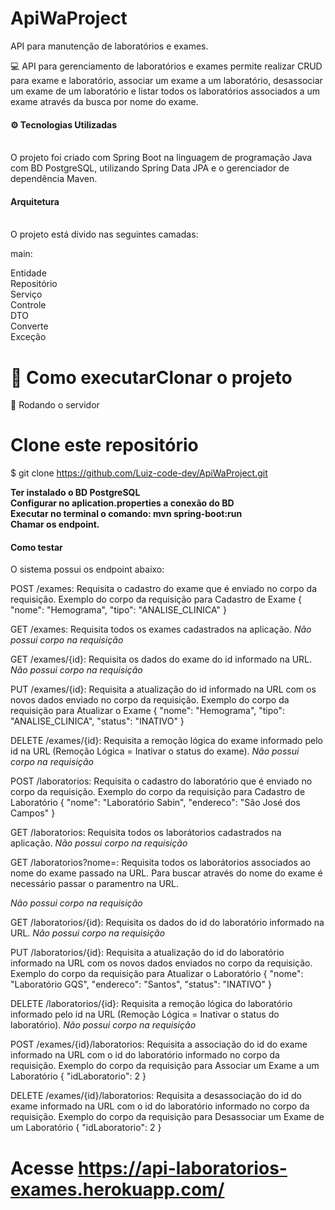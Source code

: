 # ApiWaProject
API para manutenção de laboratórios e exames.<br>

💻 API para gerenciamento de laboratórios e exames permite realizar CRUD para exame e laboratório, associar um exame a um laboratório, desassociar um exame de um laboratório e listar todos os laboratórios associados a um exame através da busca por nome do exame.

<h4>⚙️ Tecnologias Utilizadas</h4><br>
O projeto foi criado com Spring Boot na linguagem de programação Java com BD PostgreSQL, utilizando Spring Data JPA e o gerenciador de dependência Maven.<br>

<h4>Arquitetura</h4><br>
O projeto está divido nas seguintes camadas:<br>

main:<br>

Entidade<br>
Repositório<br>
Serviço<br>
Controle<br>
DTO<br>
Converte<br>
Exceção

# 🚀 Como executarClonar o projeto

🎲 Rodando o servidor
# Clone este repositório
$ git clone <https://github.com/Luiz-code-dev/ApiWaProject.git>

**Ter instalado o BD PostgreSQL<br>**
**Configurar no aplication.properties a conexão do BD<br>**
**Executar no terminal o comando: mvn spring-boot:run<br>**
**Chamar os endpoint.<br>**
<h4>Como testar<br></h4>
O sistema possui os endpoint abaixo:

POST /exames: Requisita o cadastro do exame que é enviado no corpo da requisição. Exemplo do corpo da requisição para Cadastro de Exame
{
	"nome": "Hemograma",
	"tipo": "ANALISE_CLINICA"
}


GET /exames: Requisita todos os exames cadastrados na aplicação.
*Não possui corpo na requisição*


GET /exames/{id}: Requisita os dados do exame do id informado na URL.
*Não possui corpo na requisição*


PUT /exames/{id}: Requisita a atualização do id informado na URL com os novos dados enviado no corpo da requisição. Exemplo do corpo da requisição para Atualizar o Exame
{
	"nome": "Hemograma",
	"tipo": "ANALISE_CLINICA",
	"status": "INATIVO"
}


DELETE /exames/{id}: Requisita a remoção lógica do exame informado pelo id na URL (Remoção Lógica = Inativar o status do exame).
*Não possui corpo na requisição*


POST /laboratorios: Requisita o cadastro do laboratório que é enviado no corpo da requisição. Exemplo do corpo da requisição para Cadastro de Laboratório
{
	"nome": "Laboratório Sabin",
	"endereco": "São José dos Campos"
}


GET /laboratorios: Requisita todos os laborátorios cadastrados na aplicação.
*Não possui corpo na requisição*


GET /laboratorios?nome=: Requisita todos os laborátorios associados ao nome do exame passado na URL. Para buscar através do nome do exame é necessário passar o paramentro na URL.

*Não possui corpo na requisição*


GET /laboratorios/{id}: Requisita os dados do id do laboratório informado na URL.
*Não possui corpo na requisição*


PUT /laboratorios/{id}: Requisita a atualização do id do laboratório informado na URL com os novos dados enviados no corpo da requisição. Exemplo do corpo da requisição para Atualizar o Laboratório
{
	"nome": "Laboratório GQS",
	"endereco": "Santos",
	"status": "INATIVO"
}


DELETE /laboratorios/{id}: Requisita a remoção lógica do laboratório informado pelo id na URL (Remoção Lógica = Inativar o status do laboratório).
*Não possui corpo na requisição*


POST /exames/{id}/laboratorios: Requisita a associação do id do exame informado na URL com o id do laboratório informado no corpo da requisição. Exemplo do corpo da requisição para Associar um Exame a um Laboratório
{
	"idLaboratorio": 2
}


DELETE /exames/{id}/laboratorios: Requisita a desassociação do id do exame informado na URL com o id do laboratório informado no corpo da requisição. Exemplo do corpo da requisição para Desassociar um Exame de um Laboratório
{
	"idLaboratorio": 2
}


# Acesse <https://api-laboratorios-exames.herokuapp.com/>

